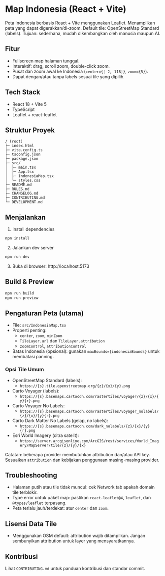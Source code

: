# Map Indonesia (React + Vite)

Peta Indonesia berbasis React + Vite menggunakan Leaflet. Menampilkan peta yang dapat digerakkan/di-zoom. Default tile: OpenStreetMap Standard (labels). Tujuan: sederhana, mudah dikembangkan oleh manusia maupun AI.

## Fitur
- Fullscreen map halaman tunggal.
- Interaktif: drag, scroll zoom, double-click zoom.
- Pusat dan zoom awal ke Indonesia (`center={[-2, 118]}`, `zoom={5}`).
- Dapat dengan/atau tanpa labels sesuai tile yang dipilih.

## Tech Stack
- React 18 + Vite 5
- TypeScript
- Leaflet + react-leaflet

## Struktur Proyek
```
/ (root)
├─ index.html
├─ vite.config.ts
├─ tsconfig.json
├─ package.json
├─ src/
│  ├─ main.tsx
│  ├─ App.tsx
│  ├─ IndonesiaMap.tsx
│  └─ styles.css
├─ README.md
├─ RULES.md
├─ CHANGELOG.md
├─ CONTRIBUTING.md
└─ DEVELOPMENT.md
```

## Menjalankan
1) Install dependencies
```bash
npm install
```
2) Jalankan dev server
```bash
npm run dev
```
3) Buka di browser: http://localhost:5173

## Build & Preview
```bash
npm run build
npm run preview
```

## Pengaturan Peta (utama)
- File: `src/IndonesiaMap.tsx`
- Properti penting:
  - `center`, `zoom`, `minZoom`
  - `TileLayer.url` dan `TileLayer.attribution`
  - `zoomControl`, `attributionControl`
- Batas Indonesia (opsional): gunakan `maxBounds={indonesiaBounds}` untuk membatasi panning.

### Opsi Tile Umum
- OpenStreetMap Standard (labels):
  - `https://{s}.tile.openstreetmap.org/{z}/{x}/{y}.png`
- Carto Voyager (labels):
  - `https://{s}.basemaps.cartocdn.com/rastertiles/voyager/{z}/{x}/{y}{r}.png`
- Carto Voyager No Labels:
  - `https://{s}.basemaps.cartocdn.com/rastertiles/voyager_nolabels/{z}/{x}/{y}{r}.png`
- Carto Dark Matter No Labels (gelap, no labels):
  - `https://{s}.basemaps.cartocdn.com/dark_nolabels/{z}/{x}/{y}{r}.png`
- Esri World Imagery (citra satelit):
  - `https://server.arcgisonline.com/ArcGIS/rest/services/World_Imagery/MapServer/tile/{z}/{y}/{x}`

Catatan: beberapa provider membutuhkan attribution dan/atau API key. Sesuaikan `attribution` dan kebijakan penggunaan masing-masing provider.

## Troubleshooting
- Halaman putih atau tile tidak muncul: cek Network tab apakah domain tile terblokir.
- Type error untuk paket map: pastikan `react-leaflet@4`, `leaflet`, dan `@types/leaflet` terpasang.
- Peta terlalu jauh/terdekat: atur `center` dan `zoom`.

## Lisensi Data Tile
- Menggunakan OSM default: attribution wajib ditampilkan. Jangan sembunyikan attribution untuk layer yang mensyaratkannya.

## Kontribusi
Lihat `CONTRIBUTING.md` untuk panduan kontribusi dan standar commit.

